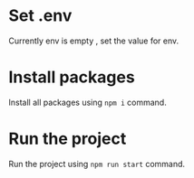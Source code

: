 # Set .env
Currently env is empty , set the value for env.

# Install packages
Install all packages using `npm i` command.

# Run the project
Run the project using `npm run start` command.